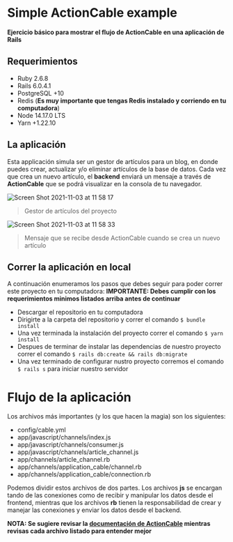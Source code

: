 # Simple ActionCable example

**Ejercicio básico para mostrar el flujo de ActionCable en una aplicación de Rails**

## Requerimientos

- Ruby 2.6.8
- Rails 6.0.4.1
- PostgreSQL +10
- Redis (**Es muy importante que tengas Redis instalado y corriendo en tu computadora**)
- Node 14.17.0 LTS
- Yarn +1.22.10

## La aplicación

Esta applicación simula ser un gestor de artículos para un blog, en donde puedes crear, actualizar y/o eliminar
artículos de la base de datos. Cada vez que crea un nuevo artículo, el **backend** enviará un mensaje a través de
**ActionCable** que se podrá visualizar en la consola de tu navegador.

![Screen Shot 2021-11-03 at 11 58 17](https://user-images.githubusercontent.com/20566227/140378114-9ff706c0-cd4e-4203-9ad4-ed2ac1ff0551.png)
> Gestor de artículos del proyecto

![Screen Shot 2021-11-03 at 11 58 33](https://user-images.githubusercontent.com/20566227/140378190-73e391ba-1285-461e-8417-00a057b83c7a.png)
> Mensaje que se recibe desde ActionCable cuando se crea un nuevo artículo


## Correr la aplicación en local
A continuación enumeramos los pasos que debes seguir para poder correr este proyecto en tu computadora:
**IMPORTANTE: Debes cumplir con los requerimientos minimos listados arriba antes de continuar**
- Descargar el repositorio en tu computadora
- Dirigirte a la carpeta del repositorio y correr el comando `$ bundle install`
- Una vez terminada la instalación del proyecto correr el comando `$ yarn install`
- Despues de terminar de instalar las dependencias de nuestro proyecto correr el comando `$ rails db:create && rails db:migrate`
- Una vez terminado de configurar nustro proyecto corremos el comando `$ rails s` para iniciar nuestro servidor

# Flujo de la aplicación

Los archivos más importantes (y los que hacen la magia) son los siguientes:
- config/cable.yml
- app/javascript/channels/index.js
- app/javascript/channels/consumer.js
- app/javascript/channels/article_channel.js
- app/channels/article_channel.rb
- app/channels/application_cable/channel.rb
- app/channels/application_cable/connection.rb

Podemos dividir estos archivos de dos partes. Los archivos **js** se encargan tando de las conexiones como de recibir y
manipular los datos desde el frontend, mientras que los archivos **rb** tienen la responsabilidad de crear y manejar
las conexiones y enviar los datos desde el backend.

**NOTA: Se sugiere revisar la [documentación de ActionCable](https://guides.rubyonrails.org/action_cable_overview.html)
mientras revisas cada archivo listado para entender mejor**

